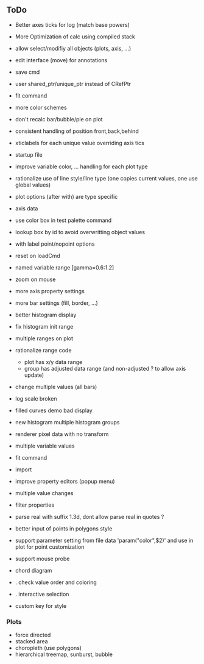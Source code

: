 ## ToDo

  + Better axes ticks for log (match base powers)
  + More Optimization of calc using compiled stack
  + allow select/modifiy all objects (plots, axis, ...)
  + edit interface (move) for annotations
  + save cmd
  + user shared_ptr/unique_ptr instead of CRefPtr
  + fit command
  + more color schemes
  + don't recalc bar/bubble/pie on plot
  + consistent handling of position front,back,behind
  + xticlabels for each unique value overriding axis tics
  + startup file
  + improve variable color, ... handling for each plot type
  + rationalize use of line style/line type (one copies current values, one use global values)
  + plot options (after with) are type specific
  + axis data
  + use color box in test palette command
  + lookup box by id to avoid overwritting object values
  + with label point/nopoint options
  + reset on loadCmd
  + named variable range [gamma=0.6:1.2]
  + zoom on mouse

  + more axis property settings
  + more bar settings (fill, border, ...)
  + better histogram display
  + fix histogram init range
  + multiple ranges on plot

  + rationalize range code
    + plot has x/y data range
    + group has adjusted data range (and non-adjusted ? to allow axis update)

  + change multiple values (all bars)

  + log scale broken
  + filled curves demo bad display

  + new histogram multiple histogram groups

  + renderer pixel data with no transform

  + multiple variable values

  + fit command
  + import

  + improve property editors (popup menu)
  + multiple value changes
  + filter properties

  + parse real with suffix 1.3d, dont allow parse real in quotes ?

  + better input of points in polygons style

  + support parameter setting from file data 'param("color",$2)' and use in plot for point customization

  + support mouse probe

  + chord diagram
  + . check value order and coloring
  + . interactive selection

  + custom key for style

### Plots
 + force directed
 + stacked area
 + choropleth (use polygons)
 + hierarchical treemap, sunburst, bubble
